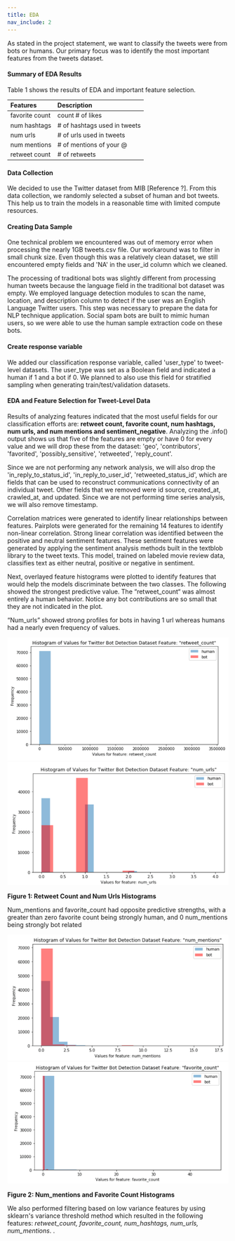 ```yaml
---
title: EDA
nav_include: 2
---
```


As stated in the project statement, we want to classify the tweets were from 
bots or humans. Our primary focus was to identify the most important features from 
the tweets dataset.

#### Summary of EDA Results

Table 1 shows the results of EDA and important feature selection. 

|Features        |Description                       |
|:---------------|:---------------------------------|
| favorite count | count # of likes                  |
| num hashtags   | # of hashtags used in tweets      |
| num urls       | # of urls used in tweets          |
| num mentions   | # of mentions of your @<username> |
| retweet count  | # of retweets                     |


#### Data Collection

We decided to use the Twitter dataset from MIB [Reference ?]. 
From this data collection, we randomly selected a subset of human and bot tweets. 
This help us to train the models in a reasonable time with limited compute resources.

#### Creating Data Sample

One technical problem we encountered was out of memory error when processing
the nearly 1GB tweets.csv file. Our workaround was to
filter in small chunk size. Even though this was a relatively clean dataset, we
still encountered empty fields and 'NA' in the user\_id column which we
cleaned.

The processing of traditional bots was slightly different from
processing human tweets because the language field in the traditional
bot dataset was empty. We employed language detection modules to scan
the name, location, and description column to detect if the user was an
English Language Twitter users. This step was necessary to prepare the
data for NLP technique application. Social spam bots are built to mimic
human users, so we were able to use the human sample extraction code on
these bots.

#### Create response variable

We added our classification response variable, called 'user\_type' to
tweet-level datasets. The user_type was set as
a Boolean field and indicated a human if 1 and a bot if 0. We planned to
also use this field for stratified sampling when generating
train/test/validation datasets.


#### EDA and Feature Selection for Tweet-Level Data

Results of analyzing features indicated that the most useful fields for
our classification efforts are: **retweet count, favorite count, num
hashtags, num urls, and num mentions and sentiment\_negative**. 
Analyzing the .info() output shows us that five of the features are empty 
or have 0 for every value and we will drop these from the dataset: 
'geo', 'contributors', 'favorited', 'possibly\_sensitive', 'retweeted', 'reply\_count'.

Since we are not performing any network analysis, we will also drop the
'in\_reply\_to\_status\_id', 'in\_reply\_to\_user\_id',
'retweeted\_status\_id', which are fields that can be used to
reconstruct communications connectivity of an individual tweet. Other
fields that we removed were id source, created\_at, crawled\_at, and
updated. Since we are not performing time series analysis, we will also
remove timestamp.

Correlation matrices were generated to identify linear relationships
between features. Pairplots were generated for the remaining 14 features
to identify non-linear correlation. Strong linear correlation was
identified between the positive and neutral sentiment features. These
sentiment features were generated by applying the sentiment analysis
methods built in the textblob library to the tweet texts. This model,
trained on labeled movie review data, classifies text as either neutral,
positive or negative in sentiment.

Next, overlayed feature histograms were plotted to identify features
that would help the models discriminate between the two classes. The
following showed the strongest predictive value. The “retweet\_count“
was almost entirely a human behavior. Notice any bot contributions are
so small that they are not indicated in the plot.

“Num\_urls” showed strong profiles for bots in having 1 url whereas
humans had a nearly even frequency of values.

![](image/retweet_count.png) ![](image/num_urls.png)

**Figure 1: Retweet Count and Num Urls Histograms**

Num\_mentions and favorite\_count had opposite predictive strengths,
with a greater than zero favorite count being strongly human, and 0
num\_mentions being strongly bot related

![](image/num_mentions.png) ![](image/favorite_count.png)

**Figure 2: Num\_mentions and Favorite Count Histograms**

We also performed filtering based on low variance features by using
sklearn's variance threshold method which resulted in the following
features: *retweet\_count, favorite\_count, num\_hashtags, num\_urls,
num\_mentions*. .

